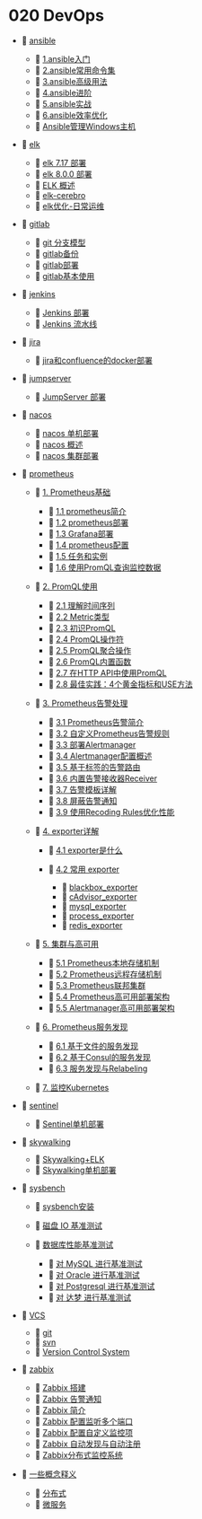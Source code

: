 # 020 DevOps

* 📑 [ansible](020%20DevOps/ansible.md)

  * 📄 [1.ansible入门](020%20DevOps/ansible/1.ansible入门.md)
  * 📄 [2.ansible常用命令集](020%20DevOps/ansible/2.ansible常用命令集.md)
  * 📄 [3.ansible高级用法](020%20DevOps/ansible/3.ansible高级用法.md)
  * 📄 [4.ansible进阶](020%20DevOps/ansible/4.ansible进阶.md)
  * 📄 [5.ansible实战](020%20DevOps/ansible/5.ansible实战.md)
  * 📄 [6.ansible效率优化](020%20DevOps/ansible/6.ansible效率优化.md)
  * 📄 [Ansible管理Windows主机](020%20DevOps/ansible/Ansible管理Windows主机.md)
* 📑 [elk](020%20DevOps/elk.md)

  * 📄 [elk 7.17 部署](020%20DevOps/elk/elk%207.17%20部署.md)
  * 📄 [elk 8.0.0 部署](020%20DevOps/elk/elk%208.0.0%20部署.md)
  * 📄 [ELK 概述](020%20DevOps/elk/ELK%20概述.md)
  * 📄 [elk-cerebro](020%20DevOps/elk/elk-cerebro.md)
  * 📄 [elk优化-日常运维](020%20DevOps/elk/elk优化-日常运维.md)
* 📑 [gitlab](020%20DevOps/gitlab.md)

  * 📄 [git 分支模型](020%20DevOps/gitlab/git%20分支模型.md)
  * 📄 [gitlab备份](020%20DevOps/gitlab/gitlab备份.md)
  * 📄 [gitlab部署](020%20DevOps/gitlab/gitlab部署.md)
  * 📄 [gitlab基本使用](020%20DevOps/gitlab/gitlab基本使用.md)
* 📑 [jenkins](020%20DevOps/jenkins.md)

  * 📄 [Jenkins 部署](020%20DevOps/jenkins/Jenkins%20部署.md)
  * 📄 [Jenkins 流水线](020%20DevOps/jenkins/Jenkins%20流水线.md)
* 📑 [jira](020%20DevOps/jira.md)

  * 📄 [jira和confluence的docker部署](020%20DevOps/jira/jira和confluence的docker部署.md)
* 📑 [jumpserver](020%20DevOps/jumpserver.md)

  * 📄 [JumpServer 部署](020%20DevOps/jumpserver/JumpServer%20部署.md)
* 📑 [nacos](020%20DevOps/nacos.md)

  * 📄 [nacos 单机部署](020%20DevOps/nacos/nacos%20单机部署.md)
  * 📄 [nacos 概述](020%20DevOps/nacos/nacos%20概述.md)
  * 📄 [nacos 集群部署](020%20DevOps/nacos/nacos%20集群部署.md)
* 📑 [prometheus](020%20DevOps/prometheus.md)

  * 📑 [1. Prometheus基础](020%20DevOps/prometheus/1.%20Prometheus基础.md)

    * 📄 [1.1 prometheus简介](020%20DevOps/prometheus/1.%20Prometheus基础/1.1%20prometheus简介.md)
    * 📄 [1.2 prometheus部署](020%20DevOps/prometheus/1.%20Prometheus基础/1.2%20prometheus部署.md)
    * 📄 [1.3 Grafana部署](020%20DevOps/prometheus/1.%20Prometheus基础/1.3%20Grafana部署.md)
    * 📄 [1.4 prometheus配置](020%20DevOps/prometheus/1.%20Prometheus基础/1.4%20prometheus配置.md)
    * 📄 [1.5 任务和实例](020%20DevOps/prometheus/1.%20Prometheus基础/1.5%20任务和实例.md)
    * 📄 [1.6 使用PromQL查询监控数据](020%20DevOps/prometheus/1.%20Prometheus基础/1.6%20使用PromQL查询监控数据.md)
  * 📑 [2. PromQL使用](020%20DevOps/prometheus/2.%20PromQL使用.md)

    * 📄 [2.1 理解时间序列](020%20DevOps/prometheus/2.%20PromQL使用/2.1%20理解时间序列.md)
    * 📄 [2.2 Metric类型](020%20DevOps/prometheus/2.%20PromQL使用/2.2%20Metric类型.md)
    * 📄 [2.3 初识PromQL](020%20DevOps/prometheus/2.%20PromQL使用/2.3%20初识PromQL.md)
    * 📄 [2.4 PromQL操作符](020%20DevOps/prometheus/2.%20PromQL使用/2.4%20PromQL操作符.md)
    * 📄 [2.5 PromQL聚合操作](020%20DevOps/prometheus/2.%20PromQL使用/2.5%20PromQL聚合操作.md)
    * 📄 [2.6 PromQL内置函数](020%20DevOps/prometheus/2.%20PromQL使用/2.6%20PromQL内置函数.md)
    * 📄 [2.7 在HTTP API中使用PromQL](020%20DevOps/prometheus/2.%20PromQL使用/2.7%20在HTTP%20API中使用PromQL.md)
    * 📄 [2.8 最佳实践：4个黄金指标和USE方法](020%20DevOps/prometheus/2.%20PromQL使用/2.8%20最佳实践：4个黄金指标和USE方法.md)
  * 📑 [3. Prometheus告警处理](020%20DevOps/prometheus/3.%20Prometheus告警处理.md)

    * 📄 [3.1 Prometheus告警简介](020%20DevOps/prometheus/3.%20Prometheus告警处理/3.1%20Prometheus告警简介.md)
    * 📄 [3.2 自定义Prometheus告警规则](020%20DevOps/prometheus/3.%20Prometheus告警处理/3.2%20自定义Prometheus告警规则.md)
    * 📄 [3.3 部署Alertmanager](020%20DevOps/prometheus/3.%20Prometheus告警处理/3.3%20部署Alertmanager.md)
    * 📄 [3.4 Alertmanager配置概述](020%20DevOps/prometheus/3.%20Prometheus告警处理/3.4%20Alertmanager配置概述.md)
    * 📄 [3.5 基于标签的告警路由](020%20DevOps/prometheus/3.%20Prometheus告警处理/3.5%20基于标签的告警路由.md)
    * 📄 [3.6 内置告警接收器Receiver](020%20DevOps/prometheus/3.%20Prometheus告警处理/3.6%20内置告警接收器Receiver.md)
    * 📄 [3.7 告警模板详解](020%20DevOps/prometheus/3.%20Prometheus告警处理/3.7%20告警模板详解.md)
    * 📄 [3.8 屏蔽告警通知](020%20DevOps/prometheus/3.%20Prometheus告警处理/3.8%20屏蔽告警通知.md)
    * 📄 [3.9 使用Recoding Rules优化性能](020%20DevOps/prometheus/3.%20Prometheus告警处理/3.9%20使用Recoding%20Rules优化性能.md)
  * 📑 [4. exporter详解](020%20DevOps/prometheus/4.%20exporter详解.md)

    * 📄 [4.1 exporter是什么](020%20DevOps/prometheus/4.%20exporter详解/4.1%20exporter是什么.md)
    * 📑 [4.2 常用 exporter](020%20DevOps/prometheus/4.%20exporter详解/4.2%20常用%20exporter.md)

      * 📄 [blackbox_exporter](020%20DevOps/prometheus/4.%20exporter详解/4.2%20常用%20exporter/blackbox_exporter.md)
      * 📄 [cAdvisor_exporter](020%20DevOps/prometheus/4.%20exporter详解/4.2%20常用%20exporter/cAdvisor_exporter.md)
      * 📄 [mysql_exporter](020%20DevOps/prometheus/4.%20exporter详解/4.2%20常用%20exporter/mysql_exporter.md)
      * 📄 [process_exporter](020%20DevOps/prometheus/4.%20exporter详解/4.2%20常用%20exporter/process_exporter.md)
      * 📄 [redis_exporter](020%20DevOps/prometheus/4.%20exporter详解/4.2%20常用%20exporter/redis_exporter.md)
  * 📑 [5. 集群与高可用](020%20DevOps/prometheus/5.%20集群与高可用.md)

    * 📄 [5.1 Prometheus本地存储机制](020%20DevOps/prometheus/5.%20集群与高可用/5.1%20Prometheus本地存储机制.md)
    * 📄 [5.2 Prometheus远程存储机制](020%20DevOps/prometheus/5.%20集群与高可用/5.2%20Prometheus远程存储机制.md)
    * 📄 [5.3 Prometheus联邦集群](020%20DevOps/prometheus/5.%20集群与高可用/5.3%20Prometheus联邦集群.md)
    * 📄 [5.4 Prometheus高可用部署架构](020%20DevOps/prometheus/5.%20集群与高可用/5.4%20Prometheus高可用部署架构.md)
    * 📄 [5.5 Alertmanager高可用部署架构](020%20DevOps/prometheus/5.%20集群与高可用/5.5%20Alertmanager高可用部署架构.md)
  * 📑 [6. Prometheus服务发现](020%20DevOps/prometheus/6.%20Prometheus服务发现.md)

    * 📄 [6.1 基于文件的服务发现](020%20DevOps/prometheus/6.%20Prometheus服务发现/6.1%20基于文件的服务发现.md)
    * 📄 [6.2 基于Consul的服务发现](020%20DevOps/prometheus/6.%20Prometheus服务发现/6.2%20基于Consul的服务发现.md)
    * 📄 [6.3 服务发现与Relabeling](020%20DevOps/prometheus/6.%20Prometheus服务发现/6.3%20服务发现与Relabeling.md)
  * 📄 [7. 监控Kubernetes](020%20DevOps/prometheus/7.%20监控Kubernetes.md)
* 📑 [sentinel](020%20DevOps/sentinel.md)

  * 📄 [Sentinel单机部署](020%20DevOps/sentinel/Sentinel单机部署.md)
* 📑 [skywalking](020%20DevOps/skywalking.md)

  * 📄 [Skywalking+ELK](020%20DevOps/skywalking/Skywalking+ELK.md)
  * 📄 [Skywalking单机部署](020%20DevOps/skywalking/Skywalking单机部署.md)
* 📑 [sysbench](020%20DevOps/sysbench.md)

  * 📄 [sysbench安装](020%20DevOps/sysbench/sysbench安装.md)
  * 📄 [磁盘 IO 基准测试](020%20DevOps/sysbench/磁盘%20IO%20基准测试.md)
  * 📑 [数据库性能基准测试](020%20DevOps/sysbench/数据库性能基准测试.md)

    * 📄 [对 MySQL 进行基准测试](020%20DevOps/sysbench/数据库性能基准测试/对%20MySQL%20进行基准测试.md)
    * 📄 [对 Oracle 进行基准测试](020%20DevOps/sysbench/数据库性能基准测试/对%20Oracle%20进行基准测试.md)
    * 📄 [对 Postgresql 进行基准测试](020%20DevOps/sysbench/数据库性能基准测试/对%20Postgresql%20进行基准测试.md)
    * 📄 [对 达梦 进行基准测试](020%20DevOps/sysbench/数据库性能基准测试/对%20达梦%20进行基准测试.md)
* 📑 [VCS](020%20DevOps/VCS.md)

  * 📄 [git](020%20DevOps/VCS/git.md)
  * 📄 [svn](020%20DevOps/VCS/svn.md)
  * 📄 [Version Control System](020%20DevOps/VCS/Version%20Control%20System.md)
* 📑 [zabbix](020%20DevOps/zabbix.md)

  * 📄 [Zabbix 搭建](020%20DevOps/zabbix/Zabbix%20搭建.md)
  * 📄 [Zabbix 告警通知](020%20DevOps/zabbix/Zabbix%20告警通知.md)
  * 📄 [Zabbix 简介](020%20DevOps/zabbix/Zabbix%20简介.md)
  * 📄 [Zabbix 配置监听多个端口](020%20DevOps/zabbix/Zabbix%20配置监听多个端口.md)
  * 📄 [Zabbix 配置自定义监控项](020%20DevOps/zabbix/Zabbix%20配置自定义监控项.md)
  * 📄 [Zabbix 自动发现与自动注册](020%20DevOps/zabbix/Zabbix%20自动发现与自动注册.md)
  * 📄 [Zabbix分布式监控系统](020%20DevOps/zabbix/Zabbix分布式监控系统.md)
* 📑 [一些概念释义](020%20DevOps/一些概念释义.md)

  * 📄 [分布式](020%20DevOps/一些概念释义/分布式.md)
  * 📄 [微服务](020%20DevOps/一些概念释义/微服务.md)

‍

